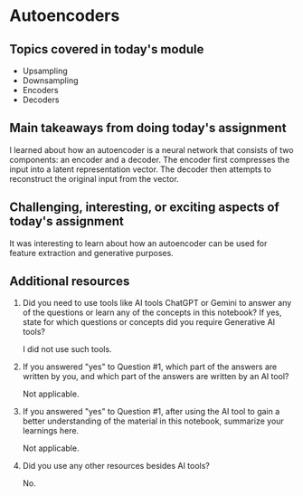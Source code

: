 # Autoencoders

## Topics covered in today's module
* Upsampling 
* Downsampling
* Encoders
* Decoders

## Main takeaways from doing today's assignment
I learned about how an autoencoder is a neural network that consists of two components: an encoder and a decoder. The encoder first compresses the input into a latent representation vector. The decoder then attempts to reconstruct the original input from the vector.

## Challenging, interesting, or exciting aspects of today's assignment
It was interesting to learn about how an autoencoder can be used for feature extraction and generative purposes.

## Additional resources
1. Did you need to use tools like AI tools ChatGPT or Gemini to answer any of the questions or learn any of the concepts in this notebook? If  yes, state for which questions or concepts did you require Generative AI tools? 

    I did not use such tools.

2. If you answered "yes" to Question #1, which part of the answers are written by you, and which part of the answers are written by an AI tool? 

    Not applicable.

3. If you answered "yes" to Question #1, after using the AI tool to gain a better understanding of the material in this notebook, summarize your learnings here.

    Not applicable.

4. Did you use any other resources besides AI tools?

    No.
